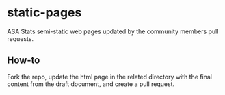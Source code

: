 # static-pages
ASA Stats semi-static web pages updated by the community members pull requests.

## How-to

Fork the repo, update the html page in the related directory with the final content from the draft document, and create a pull request.
